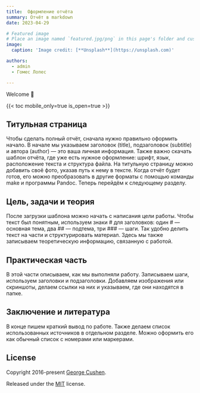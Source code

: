 ```yaml
---
title:  Оформление отчёта
summary: Отчёт в markdown
date: 2023-04-29

# Featured image
# Place an image named `featured.jpg/png` in this page's folder and customize its options here.
image:
  caption: 'Image credit: [**Unsplash**](https://unsplash.com)'

authors:
  - admin
  - Гомес Лопес

---
```


Welcome 👋

{{< toc mobile_only=true is_open=true >}}


## Титульная страница

Чтобы сделать полный отчёт, сначала нужно правильно оформить начало. В начале мы указываем заголовок (title), подзаголовок (subtitle) и автора (author) — это ваша личная информация. Также важно скачать шаблон отчёта, где уже есть нужное оформление: шрифт, язык, расположение текста и структура файла. На титульную страницу можно добавить своё фото, указав путь к нему в тексте. Когда отчёт будет готов, его можно преобразовать в другие форматы с помощью команды make и программы Pandoc. Теперь перейдём к следующему разделу.

## Цель, задачи и теория

После загрузки шаблона можно начать с написания цели работы. Чтобы текст был понятным, используем знаки # для заголовков: один # — основная тема, два ## — подтема, три ### — шаги. Так удобно делить текст на части и структурировать материал. Здесь мы также записываем теоретическую информацию, связанную с работой.

## Практическая часть

В этой части описываем, как мы выполняли работу. Записываем шаги, используем заголовки и подзаголовки. Добавляем изображения или скриншоты, делаем ссылки на них и указываем, где они находятся в папке.

## Заключение и литература

В конце пишем краткий вывод по работе. Также делаем список использованных источников в отдельном разделе. Можно оформить его как обычный список с номерами или маркерами.


## License

Copyright 2016-present [George Cushen](https://georgecushen.com).

Released under the [MIT](https://github.com/HugoBlox/hugo-blox-builder/blob/main/LICENSE.md) license.
